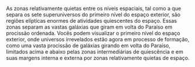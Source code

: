 ﻿As zonas relativamente quietas entre os níveis espaciais, tal como a que separa os sete superuniversos do primeiro nível do espaço exterior, são regiões elípticas enormes de atividades quiescentes do espaço. Essas zonas separam as vastas galáxias que giram em volta do Paraíso em procissão ordenada. Vocês podem visualizar o primeiro nível do espaço exterior, onde universos irrevelados estão agora em processo de formação, como uma vasta procissão de galáxias girando em volta do Paraíso, limitados acima e abaixo pelas zonas intermediárias de quiescência e em suas margens interna e externa por zonas relativamente quietas de espaço.